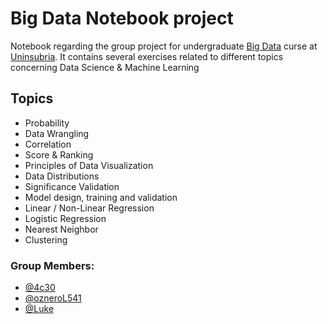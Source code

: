 # Big Data Notebook project

Notebook regarding the group project for undergraduate [Big Data](https://uninsubria.coursecatalogue.cineca.it/insegnamenti/2024/26758/2019/9999/10104?coorte=2022&schemaid=5675) curse at [Uninsubria](https://www.uninsubria.it/). It contains several exercises related to different topics concerning Data Science &amp; Machine Learning

## Topics
* Probability
* Data Wrangling
* Correlation 
* Score & Ranking
* Principles of Data Visualization
* Data Distributions
* Significance Validation
* Model design, training and validation
* Linear / Non-Linear Regression
* Logistic Regression
* Nearest Neighbor
* Clustering

### Group Members:
* [@4c30](https://github.com/4c30)
* [@ozneroL541](https://github.com/ozneroL541)
* [@Luke](https://github.com/LucaAbignano)
